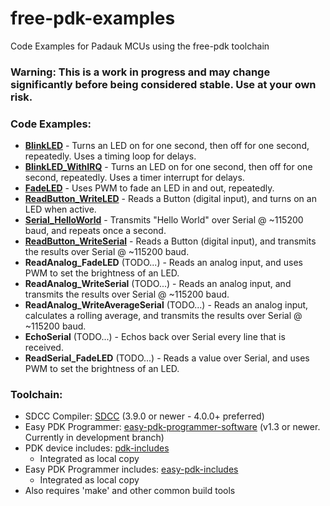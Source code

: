 # free-pdk-examples
Code Examples for Padauk MCUs using the free-pdk toolchain

### Warning: This is a work in progress and may change significantly before being considered stable.  Use at your own risk.

### Code Examples:
- [**BlinkLED**](BlinkLED) - Turns an LED on for one second, then off for one second, repeatedly.  Uses a timing loop for delays.
- [**BlinkLED_WithIRQ**](BlinkLED_WithIRQ) - Turns an LED on for one second, then off for one second, repeatedly.  Uses a timer interrupt for delays.
- [**FadeLED**](FadeLED) - Uses PWM to fade an LED in and out, repeatedly.
- [**ReadButton_WriteLED**](ReadButton_WriteLED) - Reads a Button (digital input), and turns on an LED when active.
- [**Serial_HelloWorld**](Serial_HelloWorld) - Transmits "Hello World" over Serial @ ~115200 baud, and repeats once a second.
- [**ReadButton_WriteSerial**](ReadButton_WriteSerial) - Reads a Button (digital input), and transmits the results over Serial @ ~115200 baud.
- **ReadAnalog_FadeLED** (TODO...) - Reads an analog input, and uses PWM to set the brightness of an LED.
- **ReadAnalog_WriteSerial** (TODO...) - Reads an analog input, and transmits the results over Serial @ ~115200 baud. 
- **ReadAnalog_WriteAverageSerial** (TODO...) - Reads an analog input, calculates a rolling average, and transmits the results over Serial @ ~115200 baud.
- **EchoSerial** (TODO...) - Echos back over Serial every line that is received.
- **ReadSerial_FadeLED** (TODO...) - Reads a value over Serial, and uses PWM to set the brightness of an LED.

### Toolchain:
- SDCC Compiler: [SDCC](http://sdcc.sourceforge.net/) (3.9.0 or newer - 4.0.0+ preferred)
- Easy PDK Programmer: [easy-pdk-programmer-software](https://github.com/free-pdk/easy-pdk-programmer-software) (v1.3 or newer. Currently in development branch)
- PDK device includes: [pdk-includes](https://github.com/free-pdk/pdk-includes)
  - Integrated as local copy
- Easy PDK Programmer includes: [easy-pdk-includes](https://github.com/free-pdk/easy-pdk-includes)
  - Integrated as local copy
- Also requires 'make' and other common build tools
